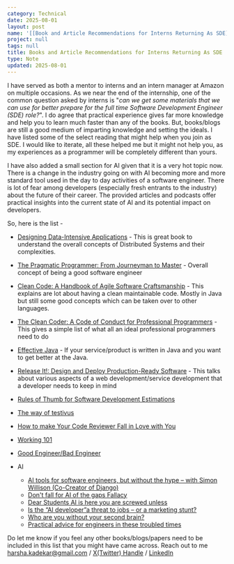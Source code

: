 ```yaml
---
category: Technical
date: 2025-08-01
layout: post
name: '[[Book and Article Recommendations for Interns Returning As SDE]]'
project: null
tags: null
title: Books and Article Recommendations for Interns Returning As SDE
type: Note
updated: 2025-08-01
---
```


I have served as both a mentor to interns and an intern manager at Amazon on multiple occasions. As we near the end of the internship, one of the common question asked by interns is "*can we get some materials that we can use for better prepare for the full time Software Development Engineer (SDE) role?*". I do agree that practical experience gives far more knowledge and help you to learn much faster than any of the books. But, books/blogs are still a good medium of imparting knowledge and setting the ideals. I have listed some of the select reading that might help when you join as SDE. I would like to iterate, all these helped me but it might not help you, as my experiences as a programmer will be completely different than yours. 

I have also added a small section for AI given that it is a very hot topic now. There is a change in the industry going on with AI becoming more and more standard tool used in the day to day activities of a software engineer. There is lot of fear among developers (especially fresh entrants to the industry) about the future of their career. The provided articles and podcasts offer practical insights into the current state of AI and its potential impact on developers. 

So, here is the list - 
- [Designing Data-Intensive Applications](https://www.goodreads.com/book/show/23463279-designing-data-intensive-applications) - This is great book to understand the overall concepts of Distributed Systems and their complexities.
- [The Pragmatic Programmer: From Journeyman to Master](https://www.goodreads.com/book/show/4099.The_Pragmatic_Programmer) - Overall concept of being a good software engineer
- [Clean Code: A Handbook of Agile Software Craftsmanship](https://www.goodreads.com/book/show/3735293-clean-code) - This explains are lot about having a clean maintainable code. Mostly in Java but still some good concepts which can be taken over to other languages.
- [The Clean Coder: A Code of Conduct for Professional Programmers](https://www.goodreads.com/book/show/10284614-the-clean-coder) - This gives a simple list of what all an ideal professional programmers need to do
- [Effective Java](https://www.goodreads.com/book/show/34927404-effective-java) - If your service/product is written in Java and you want to get better at the Java.
- [Release It!: Design and Deploy Production-Ready Software](https://www.goodreads.com/book/show/1069827.Release_It_) - This talks about various aspects of a web development/service development that a developer needs to keep in mind
- [Rules of Thumb for Software Development Estimations](https://vadimkravcenko.com/shorts/project-estimates/)
- [The way of testivus](http://www.agitar.com/downloads/TheWayOfTestivus.pdf)
- [How to make Your Code Reviewer Fall in Love with You](https://mtlynch.io/code-review-love/)
- [Working 101](https://j11g.com/2020/09/30/working-101/)
- [Good Engineer/Bad Engineer](https://terriblesoftware.org/2025/06/13/good-engineer-bad-engineer/)


- AI
	- [AI tools for software engineers, but without the hype – with Simon Willison (Co-Creator of Django)](https://www.youtube.com/watch?v=uRuLgar5XZw)
	- [Don't fall for AI of the gaps Fallacy](https://deepgains.substack.com/p/dont-fall-for-ai-of-the-gaps-fallacy)
	- [Dear Students AI is here you are screwed unless](https://ghuntley.com/screwed/)
	- [Is the “AI developer”a threat to jobs – or a marketing stunt?](https://blog.pragmaticengineer.com/ai-developer-marketing-stunt/)
	- [Who are you without your second brain?](https://parthchoudhury.com/2025/07/21/who-are-you-without-your-second-brain/)
	- [Practical advice for engineers in these troubled times](https://www.seangoedecke.com/in-these-troubled-times/)

Do let me know if you feel any other books/blogs/papers need to be included in this list that you might have came across. Reach out to me harsha.kadekar@gmail.com / [X(Twitter) Handle](https://twitter.com/kadekarHarsha) / [LinkedIn](https://www.linkedin.com/in/harshakadekar)